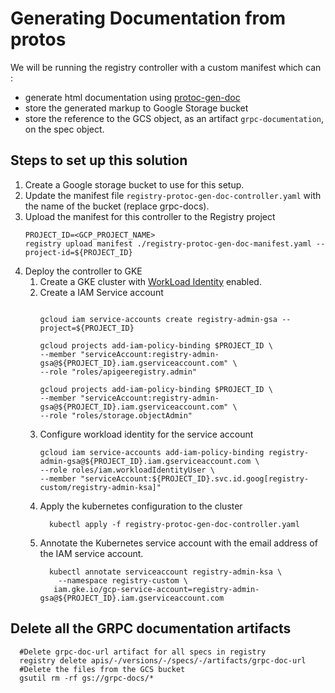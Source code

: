 # Generating Documentation from protos

We will be running the registry controller with a custom manifest which can :
- generate html documentation using [protoc-gen-doc](https://github.com/pseudomuto/protoc-gen-doc)
- store the generated markup to Google Storage bucket
- store the reference to the GCS object, as an artifact `grpc-documentation`, on the spec object.

## Steps to set up this solution
1. Create a Google storage bucket to use for this setup.
2. Update the manifest file `registry-protoc-gen-doc-controller.yaml` with the
   name of the bucket (replace grpc-docs).
3. Upload the manifest for this controller to the Registry project
   ```
   PROJECT_ID=<GCP_PROJECT_NAME>
   registry upload manifest ./registry-protoc-gen-doc-manifest.yaml --project-id=${PROJECT_ID}
   ```
4. Deploy the controller to GKE
    1. Create a GKE cluster
       with [WorkLoad Identity](https://cloud.google.com/kubernetes-engine/docs/how-to/workload-identity)
       enabled.
    2. Create a IAM Service account
       ```shell
     
       gcloud iam service-accounts create registry-admin-gsa --project=${PROJECT_ID}
       
       gcloud projects add-iam-policy-binding $PROJECT_ID \
       --member "serviceAccount:registry-admin-gsa@${PROJECT_ID}.iam.gserviceaccount.com" \
       --role "roles/apigeeregistry.admin"
       
       gcloud projects add-iam-policy-binding $PROJECT_ID \
       --member "serviceAccount:registry-admin-gsa@${PROJECT_ID}.iam.gserviceaccount.com" \
       --role "roles/storage.objectAdmin"
       ```
    3. Configure workload identity for the service account
          ```
          gcloud iam service-accounts add-iam-policy-binding registry-admin-gsa@${PROJECT_ID}.iam.gserviceaccount.com \
          --role roles/iam.workloadIdentityUser \
          --member "serviceAccount:${PROJECT_ID}.svc.id.goog[registry-custom/registry-admin-ksa]"
       
          ``` 
    4. Apply the kubernetes configuration to the cluster
       ```
         kubectl apply -f registry-protoc-gen-doc-controller.yaml
       ```
    5. Annotate the Kubernetes service account with the email address of the IAM
       service account.
       ```
         kubectl annotate serviceaccount registry-admin-ksa \
           --namespace registry-custom \
          iam.gke.io/gcp-service-account=registry-admin-gsa@${PROJECT_ID}.iam.gserviceaccount.com
       ```

## Delete all the GRPC documentation artifacts

```shell
  #Delete grpc-doc-url artifact for all specs in registry 
  registry delete apis/-/versions/-/specs/-/artifacts/grpc-doc-url
  #Delete the files from the GCS bucket
  gsutil rm -rf gs://grpc-docs/*
```
